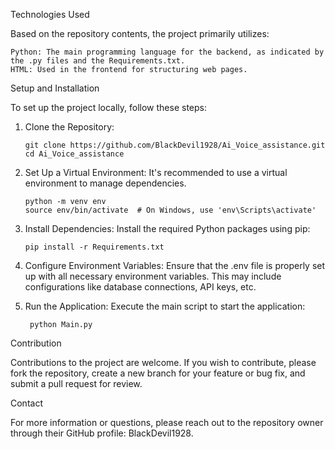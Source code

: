 Technologies Used

Based on the repository contents, the project primarily utilizes:

    Python: The main programming language for the backend, as indicated by the .py files and the Requirements.txt.
    HTML: Used in the frontend for structuring web pages.

Setup and Installation

To set up the project locally, follow these steps:

  1. Clone the Repository:
     
         git clone https://github.com/BlackDevil1928/Ai_Voice_assistance.git
         cd Ai_Voice_assistance
     
  2. Set Up a Virtual Environment: It's recommended to use a virtual environment to manage dependencies.

         python -m venv env
         source env/bin/activate  # On Windows, use 'env\Scripts\activate'
     
  3. Install Dependencies: Install the required Python packages using pip:

         pip install -r Requirements.txt

  5. Configure Environment Variables: Ensure that the .env file is properly set up with all necessary environment variables.
     This may include configurations like database connections, API keys, etc.

  6. Run the Application: Execute the main script to start the application:

          python Main.py

Contribution

Contributions to the project are welcome. If you wish to contribute, please fork the repository, create a new branch for your feature or bug fix, and submit a pull request for review.

Contact

For more information or questions, please reach out to the repository owner through their GitHub profile: BlackDevil1928.
